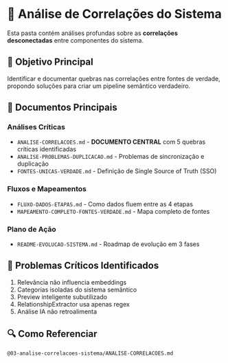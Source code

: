 # 🔄 Análise de Correlações do Sistema

Esta pasta contém análises profundas sobre as **correlações desconectadas** entre componentes do sistema.

## 🎯 Objetivo Principal
Identificar e documentar quebras nas correlações entre fontes de verdade, propondo soluções para criar um pipeline semântico verdadeiro.

## 📄 Documentos Principais

### Análises Críticas
- `ANALISE-CORRELACOES.md` - **DOCUMENTO CENTRAL** com 5 quebras críticas identificadas
- `ANALISE-PROBLEMAS-DUPLICACAO.md` - Problemas de sincronização e duplicação
- `FONTES-UNICAS-VERDADE.md` - Definição de Single Source of Truth (SSO)

### Fluxos e Mapeamentos
- `FLUXO-DADOS-ETAPAS.md` - Como dados fluem entre as 4 etapas
- `MAPEAMENTO-COMPLETO-FONTES-VERDADE.md` - Mapa completo de fontes

### Plano de Ação
- `README-EVOLUCAO-SISTEMA.md` - Roadmap de evolução em 3 fases

## 🚨 Problemas Críticos Identificados
1. Relevância não influencia embeddings
2. Categorias isoladas do sistema semântico
3. Preview inteligente subutilizado
4. RelationshipExtractor usa apenas regex
5. Análise IA não retroalimenta

## 🔍 Como Referenciar
```
@03-analise-correlacoes-sistema/ANALISE-CORRELACOES.md
```